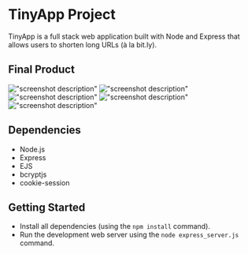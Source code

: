 # TinyApp Project

TinyApp is a full stack web application built with Node and Express that allows users to shorten long URLs (à la bit.ly).

## Final Product

!["screenshot description"](https://github.com/Aws-star/tiny-app/blob/main/register.png)
!["screenshot description"](https://github.com/Aws-star/tiny-app/blob/main/logIn.png)
!["screenshot description"](https://github.com/Aws-star/tiny-app/blob/main/createURL.png)
!["screenshot description"](https://github.com/Aws-star/tiny-app/blob/main/URLS_page.png)
!["screenshot description"](https://github.com/Aws-star/tiny-app/blob/main/editURL.png)

## Dependencies

- Node.js
- Express
- EJS
- bcryptjs
- cookie-session

## Getting Started

- Install all dependencies (using the `npm install` command).
- Run the development web server using the `node express_server.js` command.
